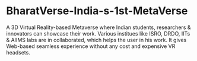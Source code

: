 # BharatVerse-India-s-1st-MetaVerse
A 3D Virtual Reality-based Metaverse where Indian students, researchers &amp; innovators can showcase their work. Various institues like ISRO, DRDO, IITs &amp; AIIMS labs are in collaborated, which helps the user in his work. It gives Web-based seamless experience without any cost and expensive VR headsets.
